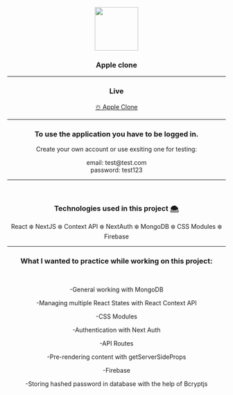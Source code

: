 <div align="center">
<img align="center" src="https://www.freepnglogos.com/uploads/apple-logo-png/apple-logo-png-dallas-shootings-don-add-are-speech-zones-used-4.png" width="100" />
<h3 align="center">Apple clone</h3>

<hr>

<h3>Live</h3>
<a target="_blank" href="https://zokehh-apple-clone.vercel.app/">☃️ Apple Clone</a>
 
<hr>

<h3>To use the application you have to be logged in.</h3>
<p>Create your own account or use exsiting one for testing:</p>
email: test@test.com <br />
password: test123
<hr>
<br>

<h3>Technologies used in this project 🌨</h3>
<p>React ❄️ NextJS ❄️ Context API ❄️ NextAuth ❄️ MongoDB ❄️ CSS Modules ❄️ Firebase</p>

<hr>

<h3>What I wanted to practice while working on this project:</h3>
<br>
  <p>-General working with MongoDB</p>
  <p>-Managing multiple React States with React Context API</p>
  <p>-CSS Modules</p>
  <p>-Authentication with Next Auth</p>
  <p>-API Routes</p>
  <p>-Pre-rendering content with getServerSideProps</p>
  <p>-Firebase</p>
  <p>-Storing hashed password in database with the help of Bcryptjs</p>
</div>
